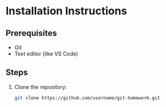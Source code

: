 # Installation Instructions

## Prerequisites
- Git
- Text editor (like VS Code)

## Steps
1. Clone the repository:
   ```bash
   git clone https://github.com/username/git-homework.git
